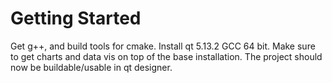 # Getting Started

Get g++, and build tools for cmake. Install qt 5.13.2 GCC 64 bit. Make sure to get charts and data vis on top of the base installation. The project should now be buildable/usable in qt designer. 


